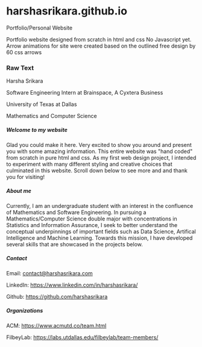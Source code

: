 # harshasrikara.github.io
Portfolio/Personal Website

Portfolio website designed from scratch in html and css
No Javascript yet. Arrow animations for site were created based on the outlined free design by 60 css arrows

### Raw Text
Harsha Srikara

Software Engineering Intern at Brainspace, A Cyxtera Business

University of Texas at Dallas

Mathematics and Computer Science

##### Welcome to my website
Glad you could make it here. Very excited to show you around and present you with some amazing information. This entire website was "hand coded" from scratch in pure html and css. As my first web design project, I intended to experiment with many different styling and creative choices that culminated in this website. Scroll down below to see more and and thank you for visiting!

##### About me
Currently, I am an undergraduate student with an interest in the confluence of Mathematics and Software Engineering. In pursuing a Mathematics/Computer Science double major with concentrations in Statistics and Information Assurance, I seek to better understand the conceptual underpinnings of important fields such as Data Science, Artifical Intelligence and Machine Learning. Towards this mission, I have developed several skills that are showcased in the projects below.

##### Contact
Email: contact@harshasrikara.com

LinkedIn: https://www.linkedin.com/in/harshasrikara/

Github: https://github.com/harshasrikara

##### Organizations

ACM: https://www.acmutd.co/team.html

FilbeyLab: https://labs.utdallas.edu/filbeylab/team-members/
